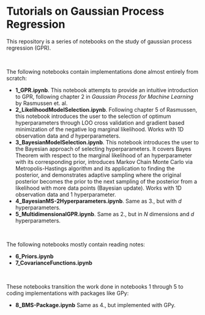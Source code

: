 # Tutorials on Gaussian Process Regression

This repository is a series of notebooks on the study of gaussian process regression (GPR).

<br>

The following notebooks contain implementations done almost entirely from scratch:
* **1_GPR.ipynb**. This notebook attempts to provide an intuitive introduction to GPR, following chapter 2 in _Gaussian Process for Machine Learning_ by Rasmussen et. al.
* **2_LikelihoodModelSelection.ipynb**. Following chapter 5 of Rasmussen, this notebook introduces the user to the selection of optimum hyperparameters through LOO cross validation and gradient based minimization of the negative log marginal likelihood. Works with 1D observation data and $d$ hyperparameters.
* **3_BayesianModelSelection.ipynb**. This notebook introduces the user to the Bayesian approach of selecting hyperparameters. It covers Bayes Theorem with respect to the marginal likelihood of an hyperparameter with its corresponding prior, introduces Markov Chain Monte Carlo via Metropolis-Hastings algorithm and its application to finding the posterior, and demonstrates adaptive sampling where the original posterior becomes the prior to the next sampling of the posterior from a likelihood with more data points (Bayesian update). Works with 1D observation data and 1 hyperparameter.
* **4_BayesianMS-2Hyperparameters.ipynb**. Same as 3., but with $d$ hyperparameters.
* **5_MultidimensionalGPR.ipynb**. Same as 2., but in $N$ dimensions and $d$ hyperparameters.

<br>

The following notebooks mostly contain reading notes:
* **6_Priors.ipynb**
* **7_CovarianceFunctions.ipynb**

<br>

These notebooks transition the work done in notebooks 1 through 5 to coding implementations with packages like GPy:
* **8_BMS-Package.ipynb** Same as 4., but implemented with GPy.